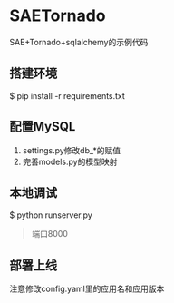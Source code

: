 # SAETornado
SAE+Tornado+sqlalchemy的示例代码

搭建环境
--------

  $ pip install -r requirements.txt

配置MySQL
---------

1. settings.py修改db_*的赋值
2. 完善models.py的模型映射

本地调试
--------

  $ python runserver.py

> 端口8000

部署上线
--------

注意修改config.yaml里的应用名和应用版本
